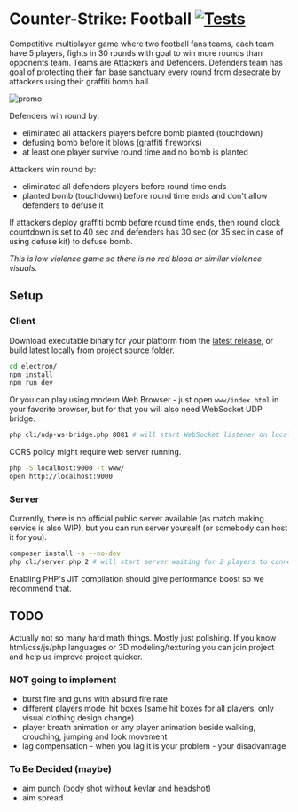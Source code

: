 # Counter-Strike: Football [![Tests](https://github.com/solcloud/Counter-Strike/actions/workflows/test.yml/badge.svg)](https://github.com/solcloud/Counter-Strike/actions/workflows/test.yml)

Competitive multiplayer game where two football fans teams, each team have 5 players, fights in 30 rounds with goal to win more rounds than opponents team.
Teams are Attackers and Defenders. Defenders team has goal of protecting their fan base sanctuary every round from desecrate by attackers using their graffiti bomb ball.

![promo](https://user-images.githubusercontent.com/74121353/210066609-3a691c0d-202b-4634-9f49-d1f6ff3538c8.png)

Defenders win round by:
- eliminated all attackers players before bomb planted (touchdown)
- defusing bomb before it blows (graffiti fireworks)
- at least one player survive round time and no bomb is planted

Attackers win round by:
- eliminated all defenders players before round time ends
- planted bomb (touchdown) before round time ends and don't allow defenders to defuse it

If attackers deploy graffiti bomb before round time ends, then round clock countdown is set to 40 sec and defenders has 30 sec (or 35 sec in case of using defuse kit) to defuse bomb.

_This is low violence game so there is no red blood or similar violence visuals._

## Setup

### Client

Download executable binary for your platform from the [latest release](https://github.com/solcloud/Counter-Strike/releases/latest), or build latest locally from project source folder.

```bash
cd electron/
npm install
npm run dev
```

Or you can play using modern Web Browser - just open `www/index.html` in your favorite browser, but for that you will also need WebSocket UDP bridge.

```bash
php cli/udp-ws-bridge.php 8081 # will start WebSocket listener on localhost:8081
```

CORS policy might require web server running.

```bash
php -S localhost:9000 -t www/
open http://localhost:9000
```

### Server

Currently, there is no official public server available (as match making service is also WIP), but you can run server yourself (or somebody can host it for you).

```bash
composer install -a --no-dev
php cli/server.php 2 # will start server waiting for 2 players to connect
```

Enabling PHP's JIT compilation should give performance boost so we recommend that.

## TODO

Actually not so many hard math things. Mostly just polishing. If you know html/css/js/php languages or 3D modeling/texturing you can join project and help us improve project quicker.  

### NOT going to implement
- burst fire and guns with absurd fire rate
- different players model hit boxes (same hit boxes for all players, only visual clothing design change)
- player breath animation or any player animation beside walking, crouching, jumping and look movement
- lag compensation - when you lag it is your problem - your disadvantage

### To Be Decided (maybe)
- aim punch (body shot without kevlar and headshot)
- aim spread
